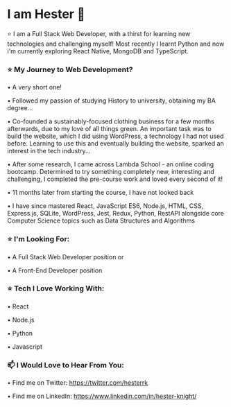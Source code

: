 # I am Hester 👋



⭐ I am a Full Stack Web Developer, with a thirst for learning new technologies and challenging myself!
Most recently I learnt Python and now i'm currently exploring React Native, MongoDB and TypeScript.


### ⭐ My Journey to Web Development?

• A very short one! 

• Followed my passion of studying History to university, obtaining my BA degree...

• Co-founded a sustainably-focused clothing business for a few months afterwards, due to my love of all things green. An important task was to build the website, which I did using WordPress, a technology I had not used before. Learning to use this and eventually building the website, sparked an interest in the tech industry...

• After some research, I came across Lambda School - an online coding bootcamp. Determined to try something completely new, interesting and challenging, I completed the pre-course work and loved every second of it!

• 11 months later from starting the course, I have not looked back

• I have since mastered React, JavaScript ES6, Node.js, HTML, CSS, Express.js, SQLite, WordPress, Jest, Redux, Python, RestAPI alongside core Computer Science topics such as Data Structures and Algorithms



### ⭐  I'm Looking For:

• A Full Stack Web Developer position or

• A Front-End Developer position

### ⭐ Tech I Love Working With:

• React

• Node.js

• Python

• Javascript


### 📫 I Would Love to Hear From You: 
• Find me on Twitter: https://twitter.com/hesterrk

• Find me on LinkedIn: https://www.linkedin.com/in/hester-knight/






